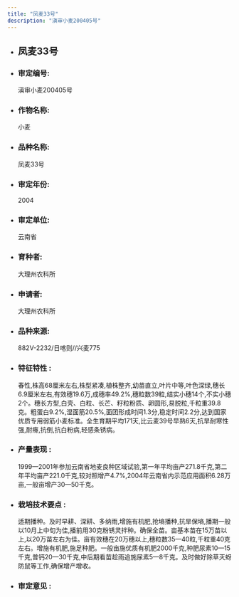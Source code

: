```yaml
---
title: "凤麦33号"
description: "滇审小麦200405号"
---
```

* ## 凤麦33号
* ###  审定编号:  
   滇审小麦200405号

*  ### 作物名称:  
   小麦

*   ###  品种名称: 
    凤麦33号

*   ### 审定年份: 
    2004

*   ### 审定单位:  
    云南省

*   ### 育种者:  
    大理州农科所

*   ### 申请者:  
    大理州农科所

*   ### 品种来源:  
    882V-2232/日喀则//兴麦775

*   ### 特征特性 : 
    春性,株高68厘米左右,株型紧凑,植株整齐,幼苗直立,叶片中等,叶色深绿,穗长6.9厘米左右,有效穗19.6万,成穗率49.2%,穗粒数39粒,结实小穗14个,不实小穗2个。穗长方型,白壳、白粒、长芒、籽粒粉质、卵圆形,易脱粒,千粒重39.8克。粗蛋白9.2%,湿面筋20.5%,面团形成时间1.3分,稳定时间2.2分,达到国家优质专用弱筋小麦标准。全生育期平均171天,比云麦39号早熟6天,抗旱耐寒性强,耐瘠,抗倒,抗白粉病,轻感条锈病。

*   ### 产量表现 : 
    1999—2001年参加云南省地麦良种区域试验,第一年平均亩产271.8千克,第二年平均亩产221.0千克,较对照增产4.7%,2004年云南省内示范应用面积6.28万亩,一般亩增产30—50千克。

*   ### 栽培技术要点 : 
    适期播种。及时早耕、深耕、多纳雨,增施有机肥,抢墒播种,抗旱保墒,播期一般以10月上中旬为佳,播前用30克粉锈灵拌种。确保全苗。亩基本苗在15万苗以上,以20万苗左右为佳。亩有效穗在20万穗以上,穗粒数35—40粒,千粒重40克左右。增施有机肥,施足种肥。一般亩施优质有机肥2000千克,种肥尿素10—15千克,普钙20—30千克,中后期看苗趁雨追施尿素5—8千克。及时做好除草灭蚜防鼠等工作,确保增产增收。

*   ### 审定意见 : 
    
